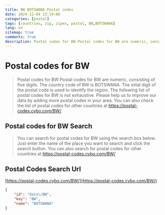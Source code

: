 ```yaml
---
title: BW BOTSWANA Postal codes 
date: 2024-12-04 13:19:00
categories: [postal]
tags: [countries, zip, zipex, postal, BW,BOTSWANA]
lang: en
sitemap: true
comments: true
description: Postal codes for BW Postal codes for BW are numeric, consisting of five digits. The country code of BW is BOTSWANA. The inital digit of the postal code is used to identify the region. The following list of postal codes for BW is not exhaustive. Please help us to improve our data by adding more postal codes in your area. You can also check the list of postal codes for other countries at https://postal-codes.cybo.com/BW/
---
```


# Postal codes for BW
> Postal codes for BW Postal codes for BW are numeric, consisting of five digits. The country code of BW is BOTSWANA. The inital digit of the postal code is used to identify the region. The following list of postal codes for BW is not exhaustive. Please help us to improve our data by adding more postal codes in your area. You can also check the list of postal codes for other countries at https://postal-codes.cybo.com/BW/

## Postal codes for BW Search 
> You can search for postal codes for BW using the search box below. Just enter the name of the place you want to search and click the search button. You can also search for postal codes for other countries at https://postal-codes.cybo.com/BW/

## Postal Codes Search Url

[https://postal-codes.cybo.com/BW/](https://postal-codes.cybo.com/BW/)
```json
{
    "id": "data\/BW",
    "key": "BW",
    "name": "BOTSWANA"
}
```
